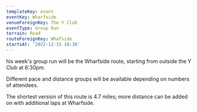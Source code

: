 ```yaml
---
templateKey: event
eventKey: Wharfside
venueForeignKey: The Y Club
eventType: Group Run
terrain: Road
routeForeignKey: Whafside
startsAt: '2022-12-15 18:30'
---
```

his week's group run will be the Wharfside route,
starting from outside the Y Club at 6:30pm.

Different pace and distance groups will be available depending on
numbers of attendees.

The shortest version of this route is 4.7 miles; more distance can be added on
with additional laps at Wharfside.
